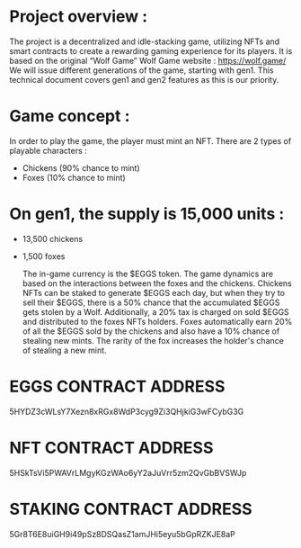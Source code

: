 # Project overview :

The project is a decentralized and idle-stacking game, utilizing NFTs and smart contracts to create a rewarding gaming experience for its players. It is based on the original “Wolf Game”
Wolf Game website : https://wolf.game/
We will issue different generations of the game, starting with gen1. This technical
document covers gen1 and gen2 features as this is our priority.

# Game concept :

In order to play the game, the player must mint an NFT.
There are 2 types of playable characters :

- Chickens (90% chance to mint)
- Foxes (10% chance to mint)

# On gen1, the supply is 15,000 units :

- 13,500 chickens
- 1,500 foxes

  The in-game currency is the $EGGS token.
  The game dynamics are based on the interactions between the foxes and the chickens.
  Chickens NFTs can be staked to generate $EGGS each day, but when they try to sell their $EGGS, there is a 50% chance that the accumulated $EGGS gets stolen by a Wolf.
  Additionally, a 20% tax is charged on sold $EGGS and distributed to the foxes NFTs holders.
  Foxes automatically earn 20% of all the $EGGS sold by the chickens and also have a 10% chance of stealing new mints. The rarity of the fox increases the holder's chance of stealing a new mint.

# EGGS CONTRACT ADDRESS

5HYDZ3cWLsY7Xezn8xRGx8WdP3cyg9Zi3QHjkiG3wFCybG3G

# NFT CONTRACT ADDRESS

5HSkTsVi5PWAVrLMgyKGzWAo6yY2aJuVrr5zm2QvGbBVSWJp

# STAKING CONTRACT ADDRESS

5Gr8T6E8uiGH9i49pSz8DSQasZ1amJHi5eyu5bGpRZKJE8aP
